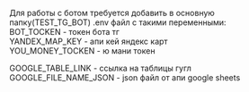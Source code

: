 Для работы с ботом требуется добавить в основную папку(TEST_TG_BOT) .env файл с такими переменными:
<br>BOT_TOCKEN - токен бота тг
<br>YANDEX_MAP_KEY - апи кей яндекс карт
<br>YOU_MONEY_TOCKEN - ю мани токен
 
GOOGLE_TABLE_LINK - ссылка на таблицы гугл
GOOGLE_FILE_NAME_JSON - json файл от апи google sheets
